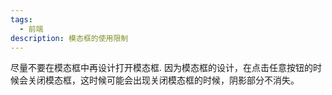 ```yaml
---
tags:
  - 前端
description: 模态框的使用限制
---
```

尽量不要在模态框中再设计打开模态框.
因为模态框的设计，在点击任意按钮的时候会关闭模态框，这时候可能会出现关闭模态框的时候，阴影部分不消失。